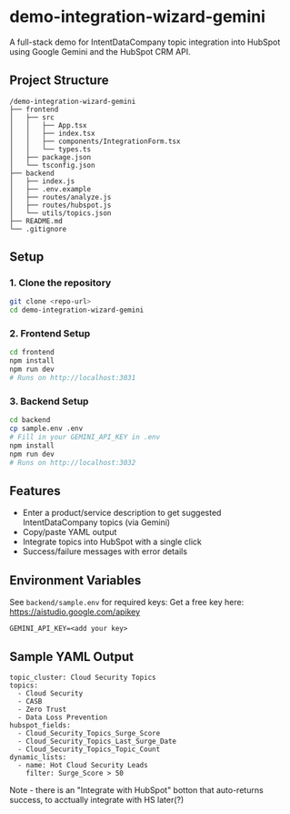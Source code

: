 # demo-integration-wizard-gemini

A full-stack demo for IntentDataCompany topic integration into HubSpot using Google Gemini and the HubSpot CRM API.

## Project Structure

```
/demo-integration-wizard-gemini
├── frontend
│   ├── src
│   │   ├── App.tsx
│   │   ├── index.tsx
│   │   ├── components/IntegrationForm.tsx
│   │   └── types.ts
│   ├── package.json
│   └── tsconfig.json
├── backend
│   ├── index.js
│   ├── .env.example
│   ├── routes/analyze.js
│   ├── routes/hubspot.js
│   └── utils/topics.json
├── README.md
└── .gitignore
```

## Setup

### 1. Clone the repository

```bash
git clone <repo-url>
cd demo-integration-wizard-gemini
```

### 2. Frontend Setup

```bash
cd frontend
npm install
npm run dev
# Runs on http://localhost:3031
```

### 3. Backend Setup

```bash
cd backend
cp sample.env .env
# Fill in your GEMINI_API_KEY in .env
npm install
npm run dev
# Runs on http://localhost:3032
```

## Features
- Enter a product/service description to get suggested IntentDataCompany topics (via Gemini)
- Copy/paste YAML output
- Integrate topics into HubSpot with a single click
- Success/failure messages with error details

## Environment Variables
See `backend/sample.env` for required keys:
Get a free key here: https://aistudio.google.com/apikey

```
GEMINI_API_KEY=<add your key>
```

## Sample YAML Output

```
topic_cluster: Cloud Security Topics
topics:
  - Cloud Security
  - CASB
  - Zero Trust
  - Data Loss Prevention
hubspot_fields:
  - Cloud_Security_Topics_Surge_Score
  - Cloud_Security_Topics_Last_Surge_Date
  - Cloud_Security_Topics_Topic_Count
dynamic_lists:
  - name: Hot Cloud Security Leads
    filter: Surge_Score > 50
``` 

Note - there is an "Integrate with HubSpot" botton that auto-returns success, to acctually integrate with HS later(?)